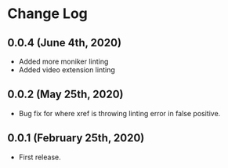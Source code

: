 # Change Log

## 0.0.4 (June 4th, 2020)

- Added more moniker linting
- Added video extension linting

## 0.0.2 (May 25th, 2020)

- Bug fix for where xref is throwing linting error in false positive.

## 0.0.1 (February 25th, 2020)

- First release.
